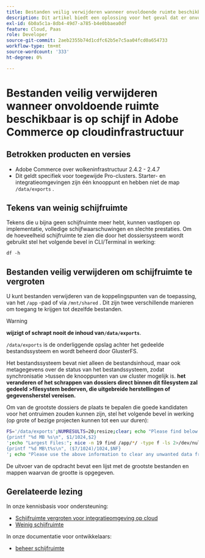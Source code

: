 ```yaml
---
title: Bestanden veilig verwijderen wanneer onvoldoende ruimte beschikbaar is op schijf in Adobe Commerce op cloudinfrastructuur
description: Dit artikel biedt een oplossing voor het geval dat er onvoldoende schijfruimte is en bestanden veilig moeten worden verwijderd. Lees voordat u deze handeling overweegt [Schijfruimte beheren] (https://experienceleague.adobe.com/nl/docs/commerce-cloud-service/user-guide/develop/storage/manage-disk-space#no-space-left) in de ontwikkelaarsdocumentatie. Controleer de stappen in dit artikel als de stappen in dat artikel niet geschikt zijn voor u of als u het probleem niet oplost.
exl-id: 6b0a5c1a-8db4-49d7-a785-b4e0bbaea0df
feature: Cloud, Paas
role: Developer
source-git-commit: 2aeb2355b74d1cdfc62b5e7c5aa04fcd0a654733
workflow-type: tm+mt
source-wordcount: '333'
ht-degree: 0%

---
```


# Bestanden veilig verwijderen wanneer onvoldoende ruimte beschikbaar is op schijf in Adobe Commerce op cloudinfrastructuur

## Betrokken producten en versies

* Adobe Commerce over wolkeninfrastructuur 2.4.2 - 2.4.7
* Dit geldt specifiek voor toegewijde Pro-clusters. Starter- en integratieomgevingen zijn één knooppunt en hebben niet de map `/data/exports` .

## Tekens van weinig schijfruimte

Tekens die u bijna geen schijfruimte meer hebt, kunnen vastlopen op implementatie, volledige schijfwaarschuwingen en slechte prestaties.
Om de hoeveelheid schijfruimte te zien die door het dossiersysteem wordt gebruikt stel het volgende bevel in CLI/Terminal in werking:

`df -h`


## Bestanden veilig verwijderen om schijfruimte te vergroten

U kunt bestanden verwijderen van de koppelingspunten van de toepassing, van het `/app` -pad of via `/mnt/shared` . Dit zijn twee verschillende manieren om toegang te krijgen tot dezelfde bestanden.

>[!WARNING]
>
>**wijzigt of schrapt nooit de inhoud van`/data/exports`**.
>
>`/data/exports` is de onderliggende opslag achter het gedeelde bestandssysteem en wordt beheerd door GlusterFS.
>
>Het bestandssysteem bevat niet alleen de bestandsinhoud, maar ook metagegevens over de status van het bestandssysteem, zodat synchronisatie >tussen de knooppunten van uw cluster mogelijk is. **het veranderen of het schrappen van dossiers direct binnen dit filesystem zal gedeeld >filesystem bederven, die uitgebreide herstellingen of gegevensherstel vereisen.**

Om van de grootste dossiers de plaats te bepalen die goede kandidaten voor het ontruimen zouden kunnen zijn, stel het volgende bevel in werking (op grote of bezige projecten kunnen tot een uur duren):

```bash
FS='/data/exports';NUMRESULTS=20;resize;clear; echo "Please find below the Largest Directories and Files:";date;df -h $FS; echo "Largest Directories:";nice -n 19 find /app/*/ -type d -ls 2>/dev/null| sort -rnk1| head -n $NUMRESULTS| awk '
{printf "%d MB %s\n", $1/1024,$2}
';echo "Largest Files:"; nice -n 19 find /app/*/ -type f -ls 2>/dev/null| sort -rnk7| head -n $NUMRESULTS|awk '
{printf "%d MB\t%s\n", ($7/1024)/1024,$NF}
'; echo "Please use the above information to clear any unwanted data from the server, it is important this is done as soon as possible to ensure your server stays functional.";
```

De uitvoer van de opdracht bevat een lijst met de grootste bestanden en mappen waarvan de grootte is opgegeven.

## Gerelateerde lezing

In onze kennisbasis voor ondersteuning:

* [Schijfruimte vergroten voor integratieomgeving op cloud](/help/how-to/general/increase-disk-space-for-integration-environment-on-cloud.md)
* [Weinig schijfruimte](/help/troubleshooting/miscellaneous/low-disk-space.md)

In onze documentatie voor ontwikkelaars:

* [ beheer schijfruimte ](https://experienceleague.adobe.com/nl/docs/commerce-cloud-service/user-guide/develop/storage/manage-disk-space)

